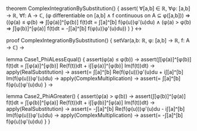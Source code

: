 theorem ComplexIntegrationBySubstitution() {
  assert(
    ∀[a,b] ∈ ℝ, ∀φ: [a,b] → ℝ, ∀f: A → ℂ,
    (φ differentiable on [a,b] ∧ 
     f continuous on A ⊆ φ([a,b])) ⇒
    ((φ(a) ≤ φ(b) ⇒ ∫[φ(a)]^[φ(b)] f(t)dt = ∫[a]^[b] f(φ(u))φ'(u)du) ∧
     (φ(a) > φ(b) ⇒ ∫[φ(b)]^[φ(a)] f(t)dt = -∫[a]^[b] f(φ(u))φ'(u)du))
  )
} ↔

proof ComplexIntegrationBySubstitution() {
  setVar(a,b: ℝ, φ: [a,b] → ℝ, f: A → ℂ) →
  
  lemma Case1_PhiALessEqual() {
    assert(φ(a) ≤ φ(b)) →
    assert(∫[φ(a)]^[φ(b)] f(t)dt = 
           ∫[φ(a)]^[φ(b)] Re(f(t))dt + i∫[φ(a)]^[φ(b)] Im(f(t))dt) →
    apply(RealSubstitution) →
    assert(= ∫[a]^[b] Re(f(φ(u)))φ'(u)du + i∫[a]^[b] Im(f(φ(u)))φ'(u)du) →
    apply(ComplexMultiplication) →
    assert(= ∫[a]^[b] f(φ(u))φ'(u)du)
  } →

  lemma Case2_PhiAGreater() {
    assert(φ(a) > φ(b)) →
    assert(∫[φ(b)]^[φ(a)] f(t)dt = 
           ∫[φ(b)]^[φ(a)] Re(f(t))dt + i∫[φ(b)]^[φ(a)] Im(f(t))dt) →
    apply(RealSubstitution) →
    assert(= -∫[a]^[b] Re(f(φ(u)))φ'(u)du - i∫[a]^[b] Im(f(φ(u)))φ'(u)du) →
    apply(ComplexMultiplication) →
    assert(= -∫[a]^[b] f(φ(u))φ'(u)du)
  }
}